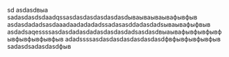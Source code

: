 sd
asdasdвыа
sadasdasdsdaadqssasdasdasdasdasdasdываываываывафывфыв
asdasdadadsasdaaadaadadadadssadasasddadasdadsываывафыфвыв
asdadsaqessssasdasdadasdadasdasdasdadsasdasdвыаывафывфывфывфывфывфывфывфыв
adadssssasdasdasdasdasdasdasdфвфывфывфывфыв
sadasdsadasdasdфыв
